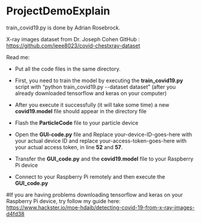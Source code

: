 # ProjectDemoExplain
train_covid19.py is done by Adrian Rosebrock.

X-ray images dataset from Dr. Joseph Cohen GitHub : https://github.com/ieee8023/covid-chestxray-dataset

Read me:

* Put all the code files in the same directory.

* First, you need to train the model by executing the **train_covid19.py** script with “python train_covid19.py --dataset dataset”
(after you already downloaded tensorflow and keras on your computer)
    
* After you execute it successfully (it will take some time) a new **covid19.model** file should appear in the directory file

* Flash the **ParticleCode** file to your particle device

* Open the **GUI-code.py** file and Replace your-device-ID-goes-here with your actual device ID and replace your-access-token-goes-here with your actual access token, in line **52** and **57**.

* Transfer the **GUI_code.py** and the **covid19.model** file to your Raspberry Pi device

* Connect to your Raspberry Pi remotely and then execute the **GUI_code.py**

#If you are having problems downloading tensorflow and keras on your Raspberry Pi device, try follow my guide here: https://www.hackster.io/moe-hdaib/detecting-covid-19-from-x-ray-images-d4fd38


